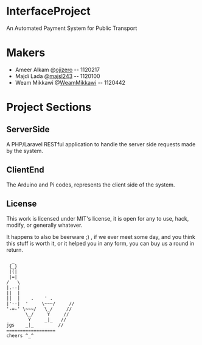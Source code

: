 # InterfaceProject
An Automated Payment System for Public Transport

# Makers
* Ameer Alkam @[ojizero](https://github.com/ojizero) -- 1120217
* Majdi Lada @[majsl243](https://github.com/majsl243) -- 1120100
* Weam Mikkawi @[WeamMikkawi](https://github.com/WeamMikkawi) -- 1120442

# Project Sections
## ServerSide
A PHP/Laravel RESTful application to handle the server side requests made by the system.

## ClientEnd
The Arduino and Pi codes, represents the client side of the system.

## License
This work is licensed under MIT's license, it is open for any to use, hack, modify, or generally whatever.

It happens to also be beerware ;) , if we ever meet some day, and you think this stuff is worth it, or it helped you in any form, you can buy us a round in return.

```
  _
 {_}
 |(|
 |=|
/   \
|.--|
||  |
||  |    .    ' .
|'--|  '     \~~~/     //
'-=-' \~~~/   \_/     //
       \_/     Y     //
        Y     _|_   //
jgs    _|_         //
==================
cheers ^_^
```
